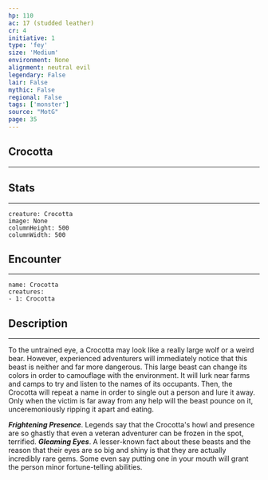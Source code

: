```yaml
---
hp: 110
ac: 17 (studded leather)
cr: 4
initiative: 1
type: 'fey'    
size: 'Medium'
environment: None
alignment: neutral evil
legendary: False
lair: False
mythic: False
regional: False
tags: ['monster']
source: "MotG"
page: 35
---
```


## Crocotta
---



## Stats
---

```statblock
creature: Crocotta
image: None
columnHeight: 500
columnWidth: 500
```

## Encounter
---

```encounter-table
name: Crocotta
creatures:
- 1: Crocotta
```

## Description
---
To the untrained eye, a Crocotta may look like a really large wolf or a weird bear. However, experienced adventurers will immediately notice that this beast is neither and far more dangerous. This large beast can change its colors in order to camouflage with the environment. It will lurk near farms and camps to try and listen to the names of its occupants. Then, the Crocotta will repeat a name in order to single out a person and lure it away. Only when the victim is far away from any help will the beast pounce on it, unceremoniously ripping it apart and eating.

**_Frightening Presence_**. Legends say that the Crocotta's howl and presence are so ghastly that even a veteran adventurer can be frozen in the spot, terrified.
**_Gleaming Eyes_**. A lesser-known fact about these beasts and the reason that their eyes are so big and shiny is that they are actually incredibly rare gems. Some even say putting one in your mouth will grant the person minor fortune-telling abilities.




